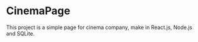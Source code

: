 # CinemaPage
This project is a simple page for cinema company, make in React.js, Node.js and SQLite.
